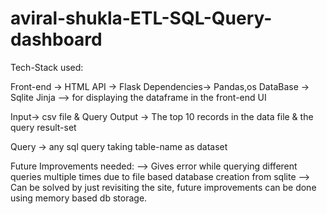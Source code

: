 # aviral-shukla-ETL-SQL-Query-dashboard

Tech-Stack used:

Front-end -> HTML
API -> Flask
Dependencies-> Pandas,os
DataBase -> Sqlite
Jinja --> for displaying the dataframe in the front-end UI 

Input-> csv file & Query
Output -> The top 10 records in the data file & the query result-set

Query -> any sql query taking table-name as dataset

Future Improvements needed:
--> Gives error while querying different queries multiple times due to file based database creation from sqlite --> Can be solved by just revisiting the site,
future improvements can be done using memory based db storage.


